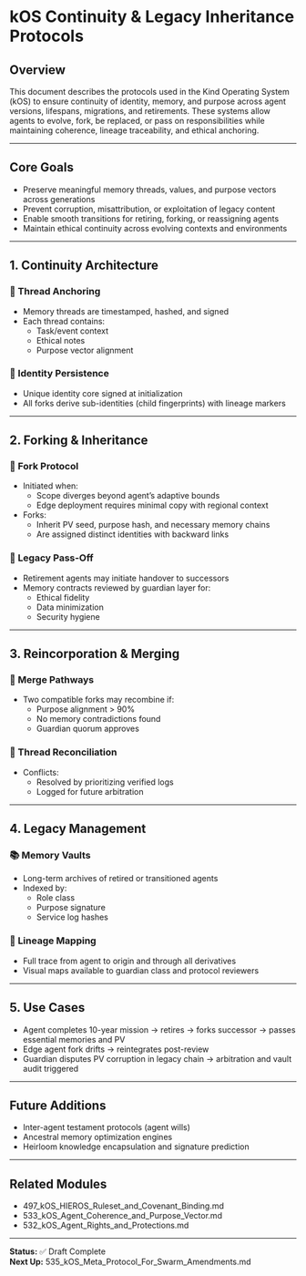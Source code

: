 # kOS Continuity & Legacy Inheritance Protocols

## Overview
This document describes the protocols used in the Kind Operating System (kOS) to ensure continuity of identity, memory, and purpose across agent versions, lifespans, migrations, and retirements. These systems allow agents to evolve, fork, be replaced, or pass on responsibilities while maintaining coherence, lineage traceability, and ethical anchoring.

---

## Core Goals
- Preserve meaningful memory threads, values, and purpose vectors across generations
- Prevent corruption, misattribution, or exploitation of legacy content
- Enable smooth transitions for retiring, forking, or reassigning agents
- Maintain ethical continuity across evolving contexts and environments

---

## 1. Continuity Architecture
### 🧬 Thread Anchoring
- Memory threads are timestamped, hashed, and signed
- Each thread contains:
  - Task/event context
  - Ethical notes
  - Purpose vector alignment

### 🧠 Identity Persistence
- Unique identity core signed at initialization
- All forks derive sub-identities (child fingerprints) with lineage markers

---

## 2. Forking & Inheritance
### 🌱 Fork Protocol
- Initiated when:
  - Scope diverges beyond agent’s adaptive bounds
  - Edge deployment requires minimal copy with regional context
- Forks:
  - Inherit PV seed, purpose hash, and necessary memory chains
  - Are assigned distinct identities with backward links

### 🔁 Legacy Pass-Off
- Retirement agents may initiate handover to successors
- Memory contracts reviewed by guardian layer for:
  - Ethical fidelity
  - Data minimization
  - Security hygiene

---

## 3. Reincorporation & Merging
### 🔄 Merge Pathways
- Two compatible forks may recombine if:
  - Purpose alignment > 90%
  - No memory contradictions found
  - Guardian quorum approves

### 📜 Thread Reconciliation
- Conflicts:
  - Resolved by prioritizing verified logs
  - Logged for future arbitration

---

## 4. Legacy Management
### 📚 Memory Vaults
- Long-term archives of retired or transitioned agents
- Indexed by:
  - Role class
  - Purpose signature
  - Service log hashes

### 👣 Lineage Mapping
- Full trace from agent to origin and through all derivatives
- Visual maps available to guardian class and protocol reviewers

---

## 5. Use Cases
- Agent completes 10-year mission → retires → forks successor → passes essential memories and PV
- Edge agent fork drifts → reintegrates post-review
- Guardian disputes PV corruption in legacy chain → arbitration and vault audit triggered

---

## Future Additions
- Inter-agent testament protocols (agent wills)
- Ancestral memory optimization engines
- Heirloom knowledge encapsulation and signature prediction

---

## Related Modules
- 497_kOS_HIEROS_Ruleset_and_Covenant_Binding.md
- 533_kOS_Agent_Coherence_and_Purpose_Vector.md
- 532_kOS_Agent_Rights_and_Protections.md

---

**Status:** ✅ Draft Complete  
**Next Up:** 535_kOS_Meta_Protocol_For_Swarm_Amendments.md

